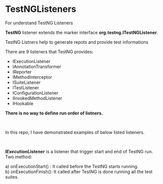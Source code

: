 # TestNGListeners
For understand TestNG Listeners

<p><strong>TestNG</strong>&nbsp;listener extends the marker interface&nbsp;<strong>org.testng.ITestNGListener</strong>.</p>
<p>TestNG Listners help to generate repots and provide test informations</p>
<p>There are 9 listeners that TestNG provides:</p>
<ul>
    <li>IExecutionListener</li>
    <li>IAnnotationTransformer</li>
    <li>IReporter</li>
    <li>IMethodInterceptor</li>
    <li>ISuiteListener</li>
    <li>ITestListener</li>
    <li>IConfigurationListener</li>
    <li>IInvokedMethodListener</li>
    <li>IHookable</li>
    
</ul>

<p><strong>There is no way to define run order of listners.</strong></p>
<p>&nbsp;</p>
<p>In this repo, I have demonstrated examples of below listed listeners.</p>
<p>&nbsp;</p>

<p><em><strong>IExecutionListener</strong> </em>is a listener that trigger start and end of TestNG run. Two method:</p>
<p>a) onExecutionStart() : It called before the TestNG starts running.<br />b) onExecutionFinish(): It called after TestNG is done running all the test suites.</p>
